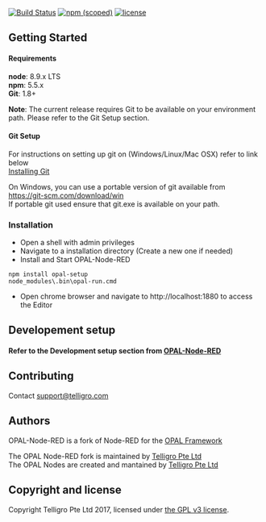[![Build Status](https://travis-ci.org/telligro/opal-node-red.svg?branch=master)](https://travis-ci.org/telligro/opal-node-red) [![npm (scoped)](https://img.shields.io/npm/v/opal-setup.svg)](https://www.npmjs.com/package/opal-setup) [![license](https://img.shields.io/github/license/telligro/opal-setup.svg)](LICENSE)
## Getting Started
#### Requirements

**node**: 8.9.x LTS  
**npm**: 5.5.x  
**Git**: 1.8+  

**Note**: The current release requires Git to be available on your environment path. Please refer to the Git Setup section.

#### Git Setup

For instructions on setting up git on (Windows/Linux/Mac OSX) refer to link below    
[Installing Git](https://git-scm.com/book/en/v2/Getting-Started-Installing-Git)

On Windows, you can use a portable version of git available from
https://git-scm.com/download/win  
If portable git used ensure that git.exe is available on your path.

### Installation
- Open a shell with admin privileges
- Navigate to a installation directory (Create a new one if needed)
- Install and Start OPAL-Node-RED
```
npm install opal-setup
node_modules\.bin\opal-run.cmd
```
- Open chrome browser and navigate to http://localhost:1880 to access the Editor

## Developement setup

#### Refer to the Development setup section from [OPAL-Node-RED](https://github.com/telligro/opal-node-red)

## Contributing
Contact support@telligro.com
## Authors

OPAL-Node-RED is a fork of Node-RED for the [OPAL Framework](https://www.telligro.com)

The OPAL Node-RED fork is maintained by [Telligro Pte Ltd](https://www.telligro.com)  
The OPAL Nodes are created and mantained by [Telligro Pte Ltd](https://www.telligro.com)

## Copyright and license

Copyright Telligro Pte Ltd 2017, licensed under [the GPL v3 license](LICENSE).  
